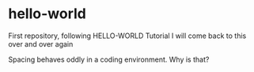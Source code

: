 # hello-world
First repository, following HELLO-WORLD Tutorial
I will come back to this over and over again

Spacing behaves oddly in a coding environment.  Why is that?

